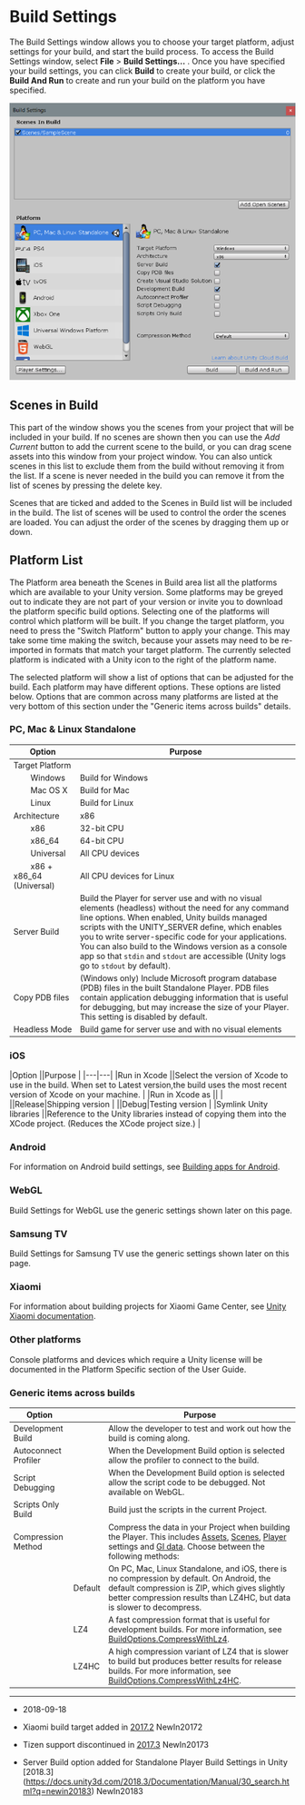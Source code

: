 # Build Settings

The Build Settings window allows you to choose your target platform, adjust settings for your build, and start the build process. To access the Build Settings window, select __File__ > __Build Settings...__ . Once you have specified your build settings, you can click __Build__ to create your build, or click the __Build And Run__ to create and run your build on the platform you have specified.

![Build Settings window](../uploads/Main/BuildSettings.png)

## Scenes in Build

This part of the window shows you the scenes from your project that will be included in your build.  If no scenes are shown then you can use the *Add Current* button to add the current scene to the build, or you can drag scene assets into this window from your project window. You can also untick scenes in this list to exclude them from the build without removing it from the list.  If a scene is never needed in the build you can remove it from the list of scenes by pressing the delete key.

Scenes that are ticked and added to the Scenes in Build list will be included in the build. The list of scenes will be used to control the order the scenes are loaded. You can adjust the order of the scenes by dragging them up or down.

## Platform List

The Platform area beneath the Scenes in Build area list all the platforms which are available to your Unity version.  Some platforms may be greyed out to indicate they are not part of your version or invite you to download the platform specific build options.  Selecting one of the platforms will control which platform will be built. If you change the target platform, you need to press the "Switch Platform" button to apply your change.  This may take some time making the switch, because your assets may need to be re-imported in formats that match your target platform.  The currently selected platform is indicated with a Unity icon to the right of the platform name.

The selected platform will show a list of options that can be adjusted for the build.  Each platform may have different options.  These options are listed below.  Options that are common across many platforms are listed at the very bottom of this section under the "Generic items across builds" details.

### PC, Mac & Linux Standalone
|Option |Purpose |
|---|---|
|Target Platform ||
|&#160;&#160;&#160;&#160;&#160;&#160;&#160;&#160;Windows |Build for Windows|
|&#160;&#160;&#160;&#160;&#160;&#160;&#160;&#160;Mac OS X|Build for Mac|
|&#160;&#160;&#160;&#160;&#160;&#160;&#160;&#160;Linux|Build for Linux|
|Architecture |x86|
|&#160;&#160;&#160;&#160;&#160;&#160;&#160;&#160;x86|32-bit CPU |
|&#160;&#160;&#160;&#160;&#160;&#160;&#160;&#160;x86_64|64-bit CPU |
|&#160;&#160;&#160;&#160;&#160;&#160;&#160;&#160;Universal|All CPU devices |
|&#160;&#160;&#160;&#160;&#160;&#160;&#160;&#160;x86 + x86_64 (Universal) |All CPU devices for Linux |
|Server Build|Build the Player for server use and with no visual elements (headless) without the need for any command line options. When enabled, Unity builds managed scripts with the UNITY_SERVER define, which enables you to write server-specific code for your applications. You can also build to the Windows version as a console app so that `stdin` and `stdout` are accessible (Unity logs go to `stdout` by default).|
|Copy PDB files |(Windows only) Include Microsoft program database (PDB) files in the built Standalone Player. PDB files contain application debugging information that is useful for debugging, but may increase the size of your Player. This setting is disabled by default. |
|Headless Mode |Build game for server use and with no visual elements |


### iOS
|Option ||Purpose |
|---|---|
|Run in Xcode ||Select the version of Xcode to use in the build. When set to Latest version,the build uses the most recent version of Xcode on your machine. |
|Run in Xcode as || |
||Release|Shipping version  |
||Debug|Testing version  |
|Symlink Unity libraries ||Reference to the Unity libraries instead of copying them into the XCode project.  (Reduces the XCode project size.) |

### Android

For information on Android build settings, see [Building apps for Android](android-BuildProcess).

### WebGL
Build Settings for WebGL use the generic settings shown later on this page.

### Samsung TV
Build Settings for Samsung TV use the generic settings shown later on this page.

### Xiaomi 

For information about building projects for Xiaomi Game Center, see [Unity Xiaomi documentation](https://unity3d.com/cn/partners/xiaomi/guide).


### Other platforms

Console platforms and devices which require a Unity license will be documented in the Platform Specific section of the User Guide.

### Generic items across builds

|Option ||Purpose |
|---|---|---|
|Development Build ||Allow the developer to test and work out how the build is coming along.|
|Autoconnect Profiler ||When the Development Build option is selected allow the profiler to connect to the build.|
|Script Debugging ||When the Development Build option is selected allow the script code to be debugged.  Not available on WebGL.|
|Scripts Only Build ||Build just the scripts in the current Project.|
|Compression Method ||Compress the data in your Project when building the Player. This includes [Assets](AssetTypes), [Scenes](CreatingScenes), [Player](class-PlayerSettings) settings and [GI data](GICache). Choose between the following methods:|
||Default | On PC, Mac, Linux Standalone, and iOS, there is no compression by default. On Android, the default compression is ZIP, which gives slightly better compression results than LZ4HC, but data is slower to decompress.|
||LZ4 |A fast compression format that is useful for development builds. For more information, see [BuildOptions.CompressWithLz4](ScriptRef:BuildOptions.CompressWithLz4.html).|
||LZ4HC | A high compression variant of LZ4 that is slower to build but produces better results for release builds. For more information, see [BuildOptions.CompressWithLz4HC](ScriptRef:BuildOptions.CompressWithLz4HC.html).|

---
* <span class="page-edit">2018-09-18  <!-- include IncludeTextAmendPageSomeEdit --></span>

* <span class="page-history">Xiaomi build target added in [2017.2](https://docs.unity3d.com/2017.2/Documentation/Manual/30_search.html?q=newin20172) <span class="search-words">NewIn20172</span></span>

* <span class="page-history">Tizen support discontinued in [2017.3](https://docs.unity3d.com/2017.3/Documentation/Manual/30_search.html?q=newin20173) <span class="search-words">NewIn20173</span></span>

* <span class="page-history">Server Build option added for Standalone Player Build Settings in Unity [2018.3] (https://docs.unity3d.com/2018.3/Documentation/Manual/30_search.html?q=newin20183) <span class="search-words">NewIn20183</span></span>
